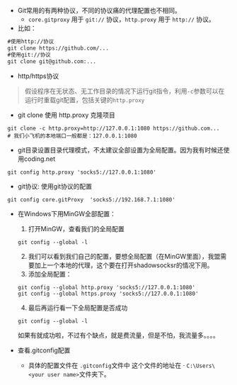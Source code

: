 - Git常用的有两种协议，不同的协议痛的代理配置也不相同。
  - `core.gitproxy` 用于 `git://` 协议，`http.proxy` 用于 `http://` 协议。
- 比如：

```txt
#使用http://协议
git clone https://github.com/...
#使用git://协议
git clone git@github.com:...
```

- http/https协议

> 假设程序在无状态、无工作目录的情况下运行git指令，利用`-c`参数可以在运行时重载git配置，包括关键的`http.proxy`

- git clone 使用 http.proxy 克隆项目

```
git clone -c http.proxy=http://127.0.0.1:1080 https://github.com...
# 我们小飞机的本地端口一般都是：127.0.0.1:1080 
```

- git目录设置目录代理模式，不太建议全部设置为全局配置。因为我有时候还使用coding.net

```
git config http.proxy 'socks5://127.0.0.1:1080'
```

- git协议:  使用git协议的配置

```
git config core.gitProxy  'socks5://192.168.7.1:1080'
```

- 在Windows下用MinGW全部配置：

  1. 打开MinGW，查看我们的全局配置

  ```
  git config --global -l
  ```

  2. 我们可以看到我们自己的配置，要想全局配置（在MinGW里面），我盟需要加上一个本地的代理，这个要在打开shadowsocksr的情况下用。
  3. 添加全局配置：

  ```
  git config --global http.proxy 'socks5://127.0.0.1:1080' 
  git config --global https.proxy 'socks5://127.0.0.1:1080'
  ```

  4. 最后再运行看一下全局配置是否成功

  ```
  git config --global -l
  ```

  如果有就成功啦，不过有个缺点，就是费流量，但是不怕，我流量多。。。。





- 查看.gitconfig配置
  - 具体的配置文件在 `.gitconfig`文件中 这个文件的地址在 · `C:\Users\<your user name>`文件夹下。
